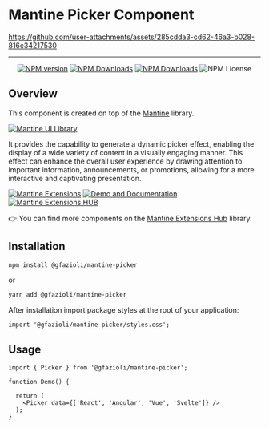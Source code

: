 # Mantine Picker Component



https://github.com/user-attachments/assets/285cdda3-cd62-46a3-b028-816c34217530



---

<div align="center">
  
  [![NPM version](https://img.shields.io/npm/v/%40gfazioli%2Fmantine-picker?style=for-the-badge)](https://www.npmjs.com/package/@gfazioli/mantine-picker)
  [![NPM Downloads](https://img.shields.io/npm/dm/%40gfazioli%2Fmantine-picker?style=for-the-badge)](https://www.npmjs.com/package/@gfazioli/mantine-picker)
  [![NPM Downloads](https://img.shields.io/npm/dy/%40gfazioli%2Fmantine-picker?style=for-the-badge&label=%20&color=f90)](https://www.npmjs.com/package/@gfazioli/mantine-picker)
  ![NPM License](https://img.shields.io/npm/l/%40gfazioli%2Fmantine-picker?style=for-the-badge)

</div>

## Overview

This component is created on top of the [Mantine](https://mantine.dev/) library.

[![Mantine UI Library](https://img.shields.io/badge/-MANTINE_UI_LIBRARY-blue?style=for-the-badge&labelColor=black&logo=mantine
)](https://mantine.dev/)

It provides the capability to generate a dynamic picker effect, enabling the display of a wide variety of content in a visually engaging manner. This effect can enhance the overall user experience by drawing attention to important information, announcements, or promotions, allowing for a more interactive and captivating presentation.

[![Mantine Extensions](https://img.shields.io/badge/-Watch_the_Video-blue?style=for-the-badge&labelColor=black&logo=youtube
)](https://www.youtube.com/playlist?list=PL85tTROKkZrWyqCcmNCdWajpx05-cTal4)
[![Demo and Documentation](https://img.shields.io/badge/-Demo_%26_Documentation-blue?style=for-the-badge&labelColor=black&logo=typescript
)](https://gfazioli.github.io/mantine-picker/)
[![Mantine Extensions HUB](https://img.shields.io/badge/-Mantine_Extensions_Hub-blue?style=for-the-badge&labelColor=blue
)](https://mantine-extensions.vercel.app/)

👉 You can find more components on the [Mantine Extensions Hub](https://mantine-extensions.vercel.app/) library.


## Installation

```sh
npm install @gfazioli/mantine-picker
```
or 

```sh
yarn add @gfazioli/mantine-picker
```

After installation import package styles at the root of your application:

```tsx
import '@gfazioli/mantine-picker/styles.css';
```

## Usage

```tsx
import { Picker } from '@gfazioli/mantine-picker';

function Demo() {

  return (
    <Picker data={['React', 'Angular', 'Vue', 'Svelte']} />
  );
}
```
